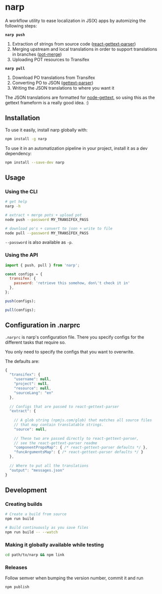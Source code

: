 # narp

A workflow utility to ease localization in JS(X) apps by automizing the following steps:

**`narp push`**

1. Extraction of strings from source code ([react-gettext-parser](https://github.com/alexanderwallin/react-gettext-parser))
2. Merging upstream and local translations in order to support translations in branches ([pot-merge](https://github.com/laget-se/pot-merge))
3. Uploading POT resources to Transifex

**`narp pull`**

1. Download PO translations from Transifex
2. Converting PO to JSON ([gettext-parser](https://github.com/andris9/gettext-parser))
3. Writing the JSON translations to where you want it

The JSON translations are formatted for [node-gettext](https://github.com/andris9/node-gettext), so using this as the gettext frameform is a really good idea. :)

## Installation

To use it easily, install narp globally with:

```sh
npm install -g narp
```

To use it in an automatization pipeline in your project, install it as a dev dependency:

```sh
npm install --save-dev narp
```

## Usage

### Using the CLI

```sh
# get help
narp -h
```

```sh
# extract + merge pots + upload pot
node push --password MY_TRANSIFEX_PASS
```

```sh
# download po's + convert to json + write to file
node pull --password MY_TRANSIFEX_PASS
```

`--password` is also available as `-p`.

### Using the API

```js
import { push, pull } from 'narp';

const configs = {
  transifex: {
    password: 'retrieve this somehow, don\'t check it in'
  },
};

push(configs);

pull(configs);
```

## Configuration in .narprc

`.narprc` is narp's configuration file. There you specify configs for the different tasks that require so.

You only need to specify the configs that you want to overwrite.

The defaults are:

```js
{
  "transifex": {
    "username": null,
    "project": null,
    "resource": null,
    "sourceLang": "en"
  },
  
  // Configs that are passed to react-gettext-parser
  "extract": {
  
    // A glob string (npmjs.com/glob) that matches all source files
    // that may contain translatable strings.
    "source": null,
    
    // These two are passed directly to react-gettext-parser,
    // see the react-gettext-parser readme
    "componentPropsMap": { /* react-gettext-parser defaults */ },
    "funcArgumentsMap": { /* react-gettext-parser defaults */ }
  },
  
  // Where to put all the translations
  "output": "messages.json"
}
```

## Development

### Creating builds

```sh
# Create a build from source
npm run build

# Build continuously as you save files
npm run build -- --watch
```

### Making it globally available while testing

```sh
cd path/to/narp && npm link
```

### Releases

Follow semver when bumping the version number, commit it and run

```sh
npm publish
```
